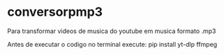 # conversorpmp3
Para transformar videos de musica do youtube em musica formato  .mp3 

Antes de executar o codigo no terminal execute: pip install yt-dlp ffmpeg
